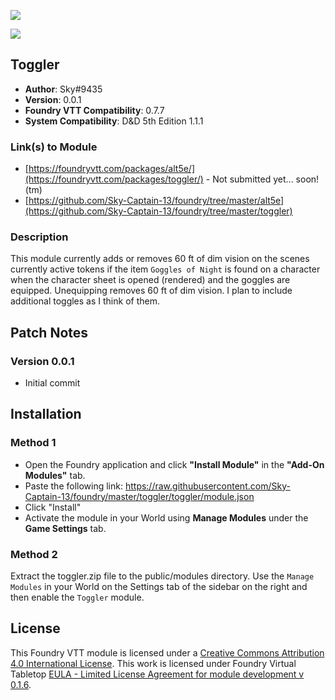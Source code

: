 ![](https://img.shields.io/badge/Foundry-v0.7.7-informational)

![](https://img.shields.io/badge/D&D5e-v1.1.1-informational)

## Toggler

* **Author**: Sky#9435
* **Version**: 0.0.1
* **Foundry VTT Compatibility**: 0.7.7
* **System Compatibility**: D&D 5th Edition 1.1.1

### Link(s) to Module
* [https://foundryvtt.com/packages/alt5e/](https://foundryvtt.com/packages/toggler/) - Not submitted yet... soon!(tm)
* [https://github.com/Sky-Captain-13/foundry/tree/master/alt5e](https://github.com/Sky-Captain-13/foundry/tree/master/toggler)

### Description
This module currently adds or removes 60 ft of dim vision on the scenes currently active tokens if the item `Goggles of Night` is found on a character when the character sheet is opened (rendered) and the goggles are equipped. Unequipping removes 60 ft of dim vision. I plan to include additional toggles as I think of them.

## Patch Notes
### Version 0.0.1
* Initial commit

## Installation
### Method 1
* Open the Foundry application and click **"Install Module"** in the **"Add-On Modules"** tab.
* Paste the following link: https://raw.githubusercontent.com/Sky-Captain-13/foundry/master/toggler/toggler/module.json
* Click "Install"
* Activate the module in your World using **Manage Modules** under the **Game Settings** tab.

### Method 2
Extract the toggler.zip file to the public/modules directory. Use the `Manage Modules` in your World on the Settings tab of the sidebar on the right and then enable the `Toggler` module.

## License
This Foundry VTT module is licensed under a [Creative Commons Attribution 4.0 International License](http://creativecommons.org/licenses/by/4.0/).
This work is licensed under Foundry Virtual Tabletop [EULA - Limited License Agreement for module development v 0.1.6](http://foundryvtt.com/pages/license.html).
